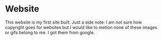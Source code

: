 # Website
This website is my first site built. Just a side note: I am not sure how copyright goes for websites but I would like to metion none of these images or gifs belong to me. I got them from google. 



